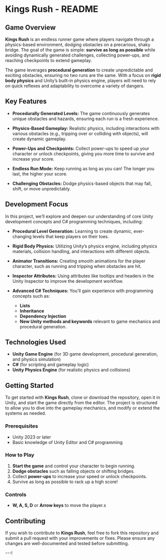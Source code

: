 # Kings Rush - README

## Game Overview

**Kings Rush** is an endless runner game where players navigate through a physics-based environment, dodging obstacles on a precarious, shaky bridge. The goal of the game is simple: **survive as long as possible** while avoiding dynamically generated challenges, collecting power-ups, and reaching checkpoints to extend gameplay.

The game leverages **procedural generation** to create unpredictable and exciting obstacles, ensuring no two runs are the same. With a focus on **rigid body physics** and Unity’s built-in physics engine, players will need to rely on quick reflexes and adaptability to overcome a variety of dangers.

## Key Features

- **Procedurally Generated Levels:** The game continuously generates unique obstacles and hazards, ensuring each run is a fresh experience.
  
- **Physics-Based Gameplay:** Realistic physics, including interactions with various obstacles (e.g., tripping over or colliding with objects), will create dynamic gameplay.
  
- **Power-Ups and Checkpoints:** Collect power-ups to speed up your character or unlock checkpoints, giving you more time to survive and increase your score.
  
- **Endless Run Mode:** Keep running as long as you can! The longer you last, the higher your score.

- **Challenging Obstacles:** Dodge physics-based objects that may fall, shift, or move unpredictably.

## Development Focus

In this project, we’ll explore and deepen our understanding of core Unity development concepts and C# programming techniques, including:

- **Procedural Level Generation:** Learning to create dynamic, ever-changing levels that keep players on their toes.
  
- **Rigid Body Physics:** Utilizing Unity’s physics engine, including physics materials, collision handling, and interactions with different objects.
  
- **Animator Transitions:** Creating smooth animations for the player character, such as running and tripping when obstacles are hit.

- **Inspector Attributes:** Using attributes like tooltips and headers in the Unity Inspector to improve the development workflow.

- **Advanced C# Techniques:** You'll gain experience with programming concepts such as:
  - **Lists**
  - **Inheritance**
  - **Dependency Injection**
  - **New Unity methods and keywords** relevant to game mechanics and procedural generation.

## Technologies Used

- **Unity Game Engine** (for 3D game development, procedural generation, and physics simulation)
- **C#** (for scripting and gameplay logic)
- **Unity Physics Engine** (for realistic physics and collisions)

## Getting Started

To get started with **Kings Rush**, clone or download the repository, open it in Unity, and start the game directly from the editor. The project is structured to allow you to dive into the gameplay mechanics, and modify or extend the systems as needed.

### Prerequisites

- Unity 2023 or later
- Basic knowledge of Unity Editor and C# programming

### How to Play

1. **Start the game** and control your character to begin running.
2. **Dodge obstacles** such as falling objects or shifting bridges.
3. Collect **power-ups** to increase your speed or unlock checkpoints.
4. Survive as long as possible to rack up a high score!

### Controls

- **W, A, S, D** or **Arrow keys** to move the player.s
  
## Contributing

If you wish to contribute to **Kings Rush**, feel free to fork this repository and submit a pull request with your improvements or fixes. Please ensure any changes are well-documented and tested before submitting.


---!